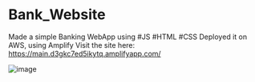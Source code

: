 ﻿# Bank_Website

 Made a simple Banking WebApp using #JS #HTML #CSS
 Deployed it on AWS, using Amplify
 Visit the site here: https://main.d3gkc7ed5ikytq.amplifyapp.com/


 ![image](https://github.com/user-attachments/assets/5b9a1b31-fa9d-49c4-b726-66b626a2230a)

